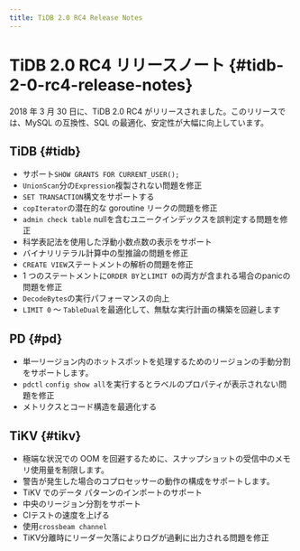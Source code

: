```yaml
---
title: TiDB 2.0 RC4 Release Notes
---
```


# TiDB 2.0 RC4 リリースノート {#tidb-2-0-rc4-release-notes}

2018 年 3 月 30 日に、TiDB 2.0 RC4 がリリースされました。このリリースでは、MySQL の互換性、SQL の最適化、安定性が大幅に向上しています。

## TiDB {#tidb}

-   サポート`SHOW GRANTS FOR CURRENT_USER();`
-   `UnionScan`分の`Expression`複製されない問題を修正
-   `SET TRANSACTION`構文をサポートする
-   `copIterator`の潜在的な goroutine リークの問題を修正
-   `admin check table` nullを含むユニークインデックスを誤判定する問題を修正
-   科学表記法を使用した浮動小数点数の表示をサポート
-   バイナリリテラル計算中の型推論の問題を修正
-   `CREATE VIEW`ステートメントの解析の問題を修正
-   1 つのステートメントに`ORDER BY`と`LIMIT 0`の両方が含まれる場合のpanicの問題を修正
-   `DecodeBytes`の実行パフォーマンスの向上
-   `LIMIT 0` ～ `TableDual`を最適化して、無駄な実行計画の構築を回避します

## PD {#pd}

-   単一リージョン内のホットスポットを処理するためのリージョンの手動分割をサポートします。
-   `pdctl` `config show all`を実行するとラベルのプロパティが表示されない問題を修正
-   メトリクスとコード構造を最適化する

## TiKV {#tikv}

-   極端な状況での OOM を回避するために、スナップショットの受信中のメモリ使用量を制限します。
-   警告が発生した場合のコプロセッサーの動作の構成をサポートします。
-   TiKV でのデータ パターンのインポートのサポート
-   中央のリージョン分割をサポート
-   CIテストの速度を上げる
-   使用`crossbeam channel`
-   TiKV分離時にリーダー欠落によりログが過剰に出力される問題を修正
